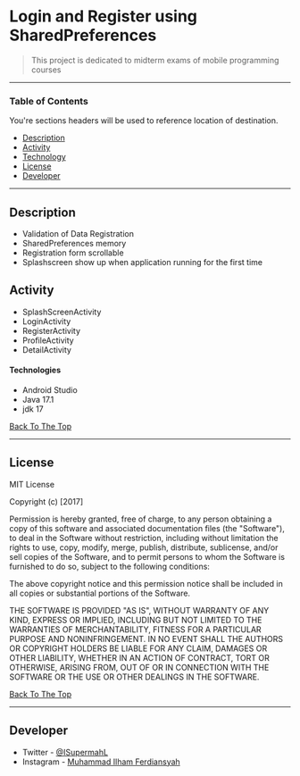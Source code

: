 # Login and Register using SharedPreferences

> This project is dedicated to midterm exams of mobile programming courses

---

### Table of Contents

You're sections headers will be used to reference location of destination.

- [Description](#description)
- [Activity](#activity)
- [Technology](#technologies)
- [License](#license)
- [Developer](#developer)

---

## Description

- Validation of Data Registration
- SharedPreferences memory
- Registration form scrollable
- Splashscreen show up when application running for the first time

## Activity

- SplashScreenActivity
- LoginActivity
- RegisterActivity
- ProfileActivity
- DetailActivity

#### Technologies

- Android Studio
- Java 17.1
- jdk 17

[Back To The Top](#login-and-register-using-sharedpreferences)

---

## License

MIT License

Copyright (c) [2017]

Permission is hereby granted, free of charge, to any person obtaining a copy
of this software and associated documentation files (the "Software"), to deal
in the Software without restriction, including without limitation the rights
to use, copy, modify, merge, publish, distribute, sublicense, and/or sell
copies of the Software, and to permit persons to whom the Software is
furnished to do so, subject to the following conditions:

The above copyright notice and this permission notice shall be included in all
copies or substantial portions of the Software.

THE SOFTWARE IS PROVIDED "AS IS", WITHOUT WARRANTY OF ANY KIND, EXPRESS OR
IMPLIED, INCLUDING BUT NOT LIMITED TO THE WARRANTIES OF MERCHANTABILITY,
FITNESS FOR A PARTICULAR PURPOSE AND NONINFRINGEMENT. IN NO EVENT SHALL THE
AUTHORS OR COPYRIGHT HOLDERS BE LIABLE FOR ANY CLAIM, DAMAGES OR OTHER
LIABILITY, WHETHER IN AN ACTION OF CONTRACT, TORT OR OTHERWISE, ARISING FROM,
OUT OF OR IN CONNECTION WITH THE SOFTWARE OR THE USE OR OTHER DEALINGS IN THE
SOFTWARE.

[Back To The Top](#login-and-register-using-sharedpreferences)

---

## Developer

- Twitter - [@ISupermahL](https://twitter.com/ISupermahl)
- Instagram - [Muhammad Ilham Ferdiansyah](https://www.instagram.com/hmfrdnsyh_/)

